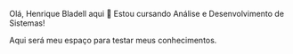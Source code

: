 Olá, Henrique Bladell aqui 👋 Estou cursando Análise e Desenvolvimento de Sistemas!
<p>Aqui será meu espaço para testar meus conhecimentos.</p>

